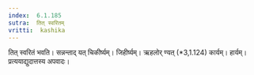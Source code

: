 ```yaml
---
index:  6.1.185
sutra:  तित् स्वरितम्
vritti:  kashika 
---
```


तित् स्वरितं भवति। सन्नन्ताद् यत् चिकीर्ष्यम्। जिहीर्ष्यम्। ऋहलोर् ण्यत् (*3,1.124) कार्यम्। हार्यम्। प्रत्ययाद्युदात्तस्य अपवादः।

